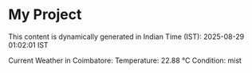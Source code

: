 # My Project

This content is dynamically generated in Indian Time (IST): 2025-08-29 01:02:01 IST


Current Weather in Coimbatore:
Temperature: 22.88 °C
Condition: mist
